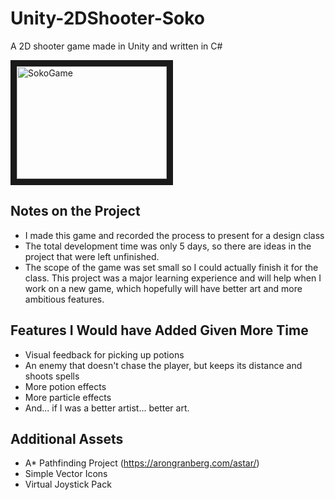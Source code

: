 # Unity-2DShooter-Soko
A 2D shooter game made in Unity and written in C#

<a href="http://www.youtube.com/watch?feature=player_embedded&v=eemVLfNmJ58
" target="_blank"><img src="http://img.youtube.com/vi/eemVLfNmJ58/0.jpg" 
alt="SokoGame" width="240" height="180" border="10" /></a>

## Notes on the Project
* I made this game and recorded the process to present for a design class
* The total development time was only 5 days, so there are ideas in the project that were left unfinished.
* The scope of the game was set small so I could actually finish it for the class. This project was a major learning experience and will help when I work on a new game, which hopefully will have better art and more ambitious features.

## Features I Would have Added Given More Time
* Visual feedback for picking up potions
* An enemy that doesn't chase the player, but keeps its distance and shoots spells
* More potion effects
* More particle effects
* And... if I was a better artist... better art.

## Additional Assets 
* A* Pathfinding Project (https://arongranberg.com/astar/)
* Simple Vector Icons
* Virtual Joystick Pack
